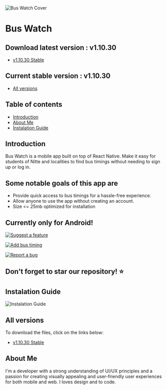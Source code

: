 ![Bus Watch Cover](https://github.com/dllbn/bswtch/blob/main/bswtch-images/BusWatch%20Github%20Cover.png?raw=true)

# Bus Watch

## Download latest version : v1.10.30

- [v1.10.30 Stable](https://bit.ly/bswtch)

## Current stable version : v1.10.30

- [All versions](#All-versions)

## Table of contents

- [Introduction](#Introduction)
- [About Me](#About-Me)
- [Instalation Guide](#Instalation-Guide)

## Introduction

Bus Watch is a mobile app built on top of React Native. Make it easy for students of Nitte and localities to find bus timings without needing to sign up or log in.

## Some notable goals of this app are

- Provide quick access to bus timings for a hassle-free experience.
- Allow anyone to use the app without creating an account.
- Size <= 25mb optimized for installation

## Currently only for Android!

[![Suggest a feature](https://github.com/dllbn/bswtch/blob/main/bswtch-images/Suggest%20a%20feature.png?raw=true)](https://forms.gle/ULLPnt2Y3CCvzUwH8)

[![Add bus timing](https://github.com/dllbn/bswtch/blob/main/bswtch-images/Add%20Bus%20Timing.png?raw=true)](https://forms.gle/t7Z2Y2fZWR4t8Ekd6)

[![Report a bug](https://github.com/dllbn/bswtch/blob/main/bswtch-images/Found%20a%20bug.png?raw=true)](https://forms.gle/Q4hNEWCENdMQ4WYj8)

## Don't forget to star our repository! ⭐

## Instalation Guide

<!-- [Download Apk](https://bit.ly/bswtch)  -->

<!-- ![QR SCAN](https://github.com/dllbn/bswtch/blob/d57a7d7aa7f9bad41cc364fd0584c52a88c0d864/bswtch-images/QRDScn.png) -->

<!-- ![How to download?](https://github.com/dllbn/bswtch/blob/dca26582598b70a3807d299527086480aa539c7d/bswtch-images/Download%20App%20Instructions.png) -->

![Instalation Guide](https://github.com/dllbn/bswtch/blob/main/bswtch-images/InstallationGuide.png?raw=true)

## All versions

To download the files, click on the links below:

- [v1.10.30 Stable](https://bit.ly/bswtch)

## About Me

I'm a developer with a strong understanding of UI/UX principles and a passion for creating visually appealing and user-friendly user experiences for both mobile and web. I loves design and to code.
